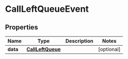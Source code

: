 

# CallLeftQueueEvent


## Properties

Name | Type | Description | Notes
------------ | ------------- | ------------- | -------------
**data** | [**CallLeftQueue**](CallLeftQueue.md) |  |  [optional]



